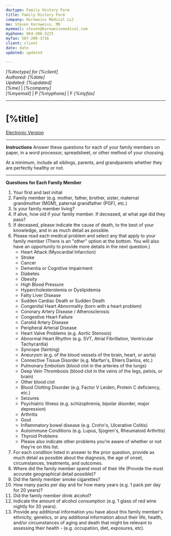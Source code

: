 ```yaml
---
doctype: Family History Form
title: Family History Form
company: Kornweiss Medical LLC
me: Steven Kornweiss, MD
myemail: steven@kornweissmedical.com
myphone: 864-206-5225
myfax: 587-200-3716
client: client
date: date
updated: updated

---
```


*[%doctype] for [%client]*\
*Authored: [%date]*\
*Updated: [%updated]*\
*[%me]* | *[%company]* \
*[%myemail]* | P *[%myphone]* | F *[%myfax]*

---

# [%title]

[Electronic Version](https://nl77ewb6aoz.typeform.com/to/etWGSFEZ)

---
**Instructions**
Answer these questions for each of your family members on paper, in a word processor, spreadsheet, or other method of your choosing.

At a minimum, include all siblings, parents, and grandparents whether they are perfectly healthy or not.
___
**Questions for Each Family Member**
1. Your first and last initial
2. Family member (e.g. mother, father, brother, sister, maternal grandmother (MGM), paternal grandfather (PGF), etc.)
3. Is your family member living?
4. If alive, how old if your family member. If deceased, at what age did they pass?
6. If deceased, please indicate the cause of death, to the best of your knowledge, and in as much detail as possible.
7. Please read each medical problem and select any that apply to your family member (There is an "other" option at the bottom. You will also have an opportunity to provide more details in the next question.)
	- Heart Attack (Myocardial Infarction)
	- Stroke
	- Cancer
	- Dementia or Cognitive Impairment
	- Diabetes
	- Obesity
	- High Blood Pressure
	- Hypercholesterolemia or Dyslipidemia
	- Fatty Liver Disease
	- Sudden Cardiac Death or Sudden Death
	- Congenital Heart Abnormality (born with a heart problem)
	- Coronary Artery Disease / Atherosclerosis
	- Congestive Heart Failure
	- Carotid Artery Disease
	- Peripheral Arterial Disease
	- Heart Valve Problems (e.g. Aortic Stenosis)
	- Abnormal Heart Rhythm (e.g. SVT, Atrial Fibrillation, Ventricular Tachycardia)
	- Syncope (fainting)
	- Aneurysm (e.g. of the blood vessels of the brain, heart, or aorta)
	- Connective Tissue Disorder (e.g. Marfan's, Ehlers Danlos, etc.)
	- Pulmonary Embolism (blood clot in the arteries of the lungs)
	- Deep Vein Thrombosis (blood clot in the veins of the legs, pelvis, or brain)
	- Other blood clot
	- Blood Clotting Disorder (e.g. Factor V Leiden, Protein C deficiency, etc.)
	- Seizures
	- Psychiatric Illness (e.g. schizophrenia, bipolar disorder, major depression)
	- Arthritis
	- Gout
	- Inflammatory bowel disease (e.g. Crohn's, Ulcerative Colitis)
	- Autoimmune Conditions (e.g. Lupus, Sjogren's, Rheumatoid Arthritis)
	- Thyroid Problems
	- Please also indicate other problems you’re aware of whether or not they’re on this list. 
8. For each condition listed in answer to the prior question, provide as much detail as possible about the diagnosis, the age of onset, circumstances, treatments, and outcomes.
9. Where did the family member spend most of their life (Provide the most accurate geographical detail possible)?
10. Did the family member smoke cigarettes?
11. How many packs per day and for how many years (e.g. 1 pack per day for 20 years)?
12. Did the family member drink alcohol?
13. Indicate the amount of alcohol consumption (e.g. 1 glass of red wine nightly for 20 years).
14. Provide any additional information you have about this family member's ethnicity, genetics, or any additional information about their life, health, and/or circumstances of aging and death that might be relevant to assessing their health - (e.g. occupation, diet, exposures, etc).